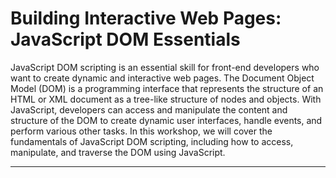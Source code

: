 # Building Interactive Web Pages: JavaScript DOM Essentials

JavaScript DOM scripting is an essential skill for front-end developers who want to create dynamic and interactive web pages. The Document Object Model (DOM) is a programming interface that represents the structure of an HTML or XML document as a tree-like structure of nodes and objects. With JavaScript, developers can access and manipulate the content and structure of the DOM to create dynamic user interfaces, handle events, and perform various other tasks. In this workshop, we will cover the fundamentals of JavaScript DOM scripting, including how to access, manipulate, and traverse the DOM using JavaScript.

___
